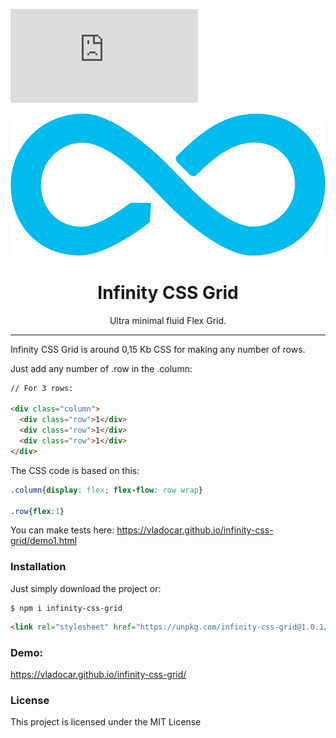 [![Gzip Size](https://img.badgesize.io/https://unpkg.com/infinity-css-grid@1.0.1/grid.min.css?compression=gzip)](https://unpkg.com/infinity-css-grid@1.0.1/grid.min.css)

<p align="center"><img src="logo.png" /></p>

<h1 align="center"> Infinity CSS Grid </h1>

<p align="center"> Ultra minimal fluid Flex Grid. </p>

<hr/>

<p> Infinity CSS Grid is around 0,15 Kb CSS for making any number of rows. </p>

<p> Just add any number of .row in the .column: </p>

```html
// For 3 rows:

<div class="column">
  <div class="row">1</div>
  <div class="row">1</div>
  <div class="row">1</div>
</div>
```

<p>The CSS code is based on this: </p>

```css
.column{display: flex; flex-flow: row wrap}

.row{flex:1}
```

You can make tests here: https://vladocar.github.io/infinity-css-grid/demo1.html

<h3>Installation </h3>

<p>Just simply download the project or: </p>


```shell
$ npm i infinity-css-grid
```

```html
<link rel="stylesheet" href="https://unpkg.com/infinity-css-grid@1.0.1/grid.css">
```

<h3>Demo:</h3>

https://vladocar.github.io/infinity-css-grid/

<h3>License</h3>

This project is licensed under the MIT License
